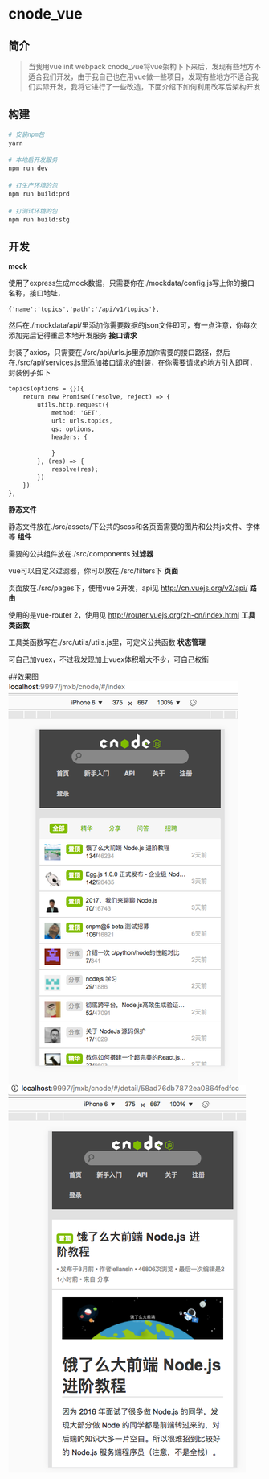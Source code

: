 # cnode_vue
## 简介
> 当我用vue init webpack cnode_vue将vue架构下下来后，发现有些地方不适合我们开发，由于我自己也在用vue做一些项目，发现有些地方不适合我们实际开发，我将它进行了一些改造，下面介绍下如何利用改写后架构开发
## 构建

``` bash
# 安装npm包
yarn

# 本地启开发服务
npm run dev

# 打生产环境的包
npm run build:prd

# 打测试环境的包
npm run build:stg

```
## 开发

**mock**

使用了express生成mock数据，只需要你在./mockdata/config.js写上你的接口名称，接口地址，
```
{'name':'topics','path':'/api/v1/topics'},
```
然后在./mockdata/api/里添加你需要数据的json文件即可，有一点注意，你每次添加完后记得重启本地开发服务
**接口请求**

封装了axios，只需要在./src/api/urls.js里添加你需要的接口路径，然后在./src/api/services.js里添加接口请求的封装，在你需要请求的地方引入即可，封装例子如下
```
topics(options = {}){
    return new Promise((resolve, reject) => {
        utils.http.request({
            method: 'GET',
            url: urls.topics,
            qs: options,
            headers: {

            }
        }, (res) => {
            resolve(res);
        })
    })
},
```
**静态文件**

静态文件放在./src/assets/下公共的scss和各页面需要的图片和公共js文件、字体等
**组件**

需要的公共组件放在./src/components
**过滤器**

vue可以自定义过滤器，你可以放在./src/filters下
**页面**

页面放在./src/pages下，使用vue 2开发，api见
http://cn.vuejs.org/v2/api/
**路由**

使用的是vue-router 2，使用见
http://router.vuejs.org/zh-cn/index.html
**工具类函数**

工具类函数写在./src/utils/utils.js里，可定义公共函数
**状态管理**

可自己加vuex，不过我发现加上vuex体积增大不少，可自己权衡

##效果图
![首页](static/index.png)
![详情](static/detail.png)